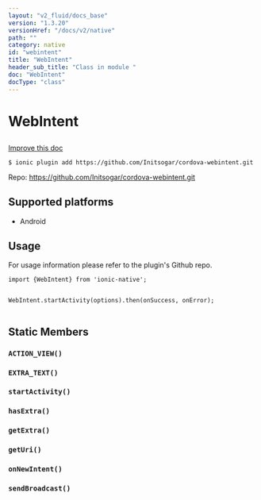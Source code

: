 ```yaml
---
layout: "v2_fluid/docs_base"
version: "1.3.20"
versionHref: "/docs/v2/native"
path: ""
category: native
id: "webintent"
title: "WebIntent"
header_sub_title: "Class in module "
doc: "WebIntent"
docType: "class"
---
```









<h1 class="api-title">

  
  WebIntent
  

  

  

</h1>

<a class="improve-v2-docs" href="http://github.com/driftyco/ionic-native/edit/master/src/plugins/webintent.ts#L3">
  Improve this doc
</a>





<!-- decorators -->


<pre><code>$ ionic plugin add https://github.com/Initsogar/cordova-webintent.git</code></pre>
<p>Repo:
  <a href="https://github.com/Initsogar/cordova-webintent.git">
    https://github.com/Initsogar/cordova-webintent.git
  </a>
</p>

<!-- description -->



<!-- @platforms tag -->
<h2>Supported platforms</h2>

<ul>
  <li>Android</li>
  </ul>

<!-- @platforms tag end -->


<!-- @usage tag -->

<h2>Usage</h2>

<p>For usage information please refer to the plugin&#39;s Github repo.</p>
<pre><code class="lang-typescript">import {WebIntent} from &#39;ionic-native&#39;;

WebIntent.startActivity(options).then(onSuccess, onError);
</code></pre>




<!-- @property tags -->
<h2>Static Members</h2>
<div id="ACTION_VIEW"></div>
<h3><code>ACTION_VIEW()</code>
  
</h3>











<div id="EXTRA_TEXT"></div>
<h3><code>EXTRA_TEXT()</code>
  
</h3>











<div id="startActivity"></div>
<h3><code>startActivity()</code>
  
</h3>











<div id="hasExtra"></div>
<h3><code>hasExtra()</code>
  
</h3>











<div id="getExtra"></div>
<h3><code>getExtra()</code>
  
</h3>











<div id="getUri"></div>
<h3><code>getUri()</code>
  
</h3>











<div id="onNewIntent"></div>
<h3><code>onNewIntent()</code>
  
</h3>











<div id="sendBroadcast"></div>
<h3><code>sendBroadcast()</code>
  
</h3>












<!-- methods on the class -->

<!-- related link --><!-- end content block -->


<!-- end body block -->


